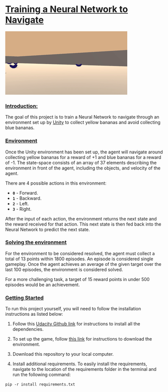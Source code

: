 # <u>Training a Neural Network to Navigate</u>

![GIF of Trained Network](Images/BananaAnimation1.gif)

### <u>Introduction:</u> 

The goal of this project is to train a Neural Network to navigate through an environment set up by [Unity](https://unity.com/) to collect yellow bananas and avoid collecting blue bananas. 


### <u>Environment</u>
Once the Unity environment has been set up, the agent will navigate around collecting yellow bananas for a reward of +1 and blue bananas for a reward of -1. The state-space consists of an array of 37 elements describing the environment in front of the agent, including the objects, and velocity of the agent. 

There are 4 possible actions in this environment:

- **`0`** - Forward.
- **`1`** - Backward.
- **`2`** - Left.
- **`3`** - Right.

After the input of each action, the environment returns the next state and the reward received for that action. This next state is then fed back into the Neural Network to predict the next state.


### <u>Solving the environment</u>
For the environment to be considered resolved, the agent must collect a total of 13 points within 1800 episodes. An episode is considered single gameplay. Once the agent achieves an average of the given target over the last 100 episodes, the environment is considered solved. 

For a more challenging task, a target of 15 reward points in under 500 episodes would be an achievement.

### <u>Getting Started</u>

To run this project yourself, you will need to follow the installation instructions as listed below:

1. Follow this [Udacity Github link](https://github.com/udacity/deep-reinforcement-learning#dependencies) for instructions to install all the dependencies.

2. To set up the game, follow [this link](https://github.com/udacity/deep-reinforcement-learning/blob/master/p1_navigation/README.md#getting-started) for instructions to download the environment.

3. Download this repository to your local computer.

4. Install additional requirements. To easily install the requirements, navigate to the location of the requirements folder in the terminal and run the following command:
```
pip -r install requirements.txt
```